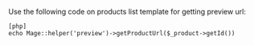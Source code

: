 Use the following code on products list template for getting preview url:

~~~
[php]
echo Mage::helper('preview')->getProductUrl($_product->getId())
~~~